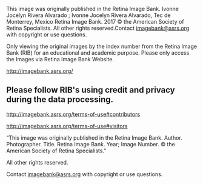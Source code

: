 This image was originally published in the Retina Image Bank. Ivonne Jocelyn Rivera Alvarado ; Ivonne Jocelyn Rivera Alvarado, Tec de Monterrey, Mexico Retina Image Bank. 2017 © the American Society of Retina Specialists. All other rights reserved.Contact imagebank@asrs.org with copyright or use questions. 

Only viewing the original images by the index number from the Retina Image Bank (RIB) for an educational and academic purpose. Please only access the Images via Retina Image Bank Website.

http://imagebank.asrs.org/

## Please follow RIB's using credit and privacy during the data processing.
http://imagebank.asrs.org/terms-of-use#contributors

http://imagebank.asrs.org/terms-of-use#visitors

“This image was originally published in the Retina Image Bank. Author. Photographer. Title. Retina Image Bank. Year; Image Number. © the American Society of Retina Specialists."

All other rights reserved.

Contact imagebank@asrs.org with copyright or use questions. 
            
